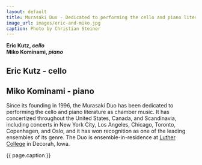 ```yaml
---
layout: default
title: Murasaki Duo - Dedicated to performing the cello and piano literature as chamber music
image_url: images/eric-and-miko.jpg
caption: Photo by Christian Steiner
---
```

**Eric Kutz, _cello_**  
**Miko Kominami, _piano_**

## Eric Kutz - cello

## Miko Kominami - piano

Since its founding in 1996, the Murasaki Duo has been dedicated to performing the cello and piano literature as chamber music. It has concertized throughout the United States, Canada, and Scandinavia, including concerts in New York City, Los Angeles, Chicago, Toronto, Copenhagen, and Oslo, and it has won recognition as one of the leading ensembles of its genre. The Duo is ensemble-in-residence at [Luther College](http://music.luther.edu/ "Luther College Music Department") in Decorah, Iowa.

<div id="content-supplementary">
<img alt="" src="{{ page.image_url | prepend: site.url }}" />
<div class="caption">{{ page.caption }}</div>
</div>